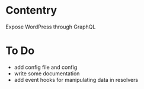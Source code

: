 # Contentry
Expose WordPress through GraphQL

# To Do
- add config file and config
- write some documentation
- add event hooks for manipulating data in resolvers